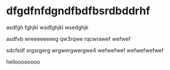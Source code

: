# dfgdfnfdgndfbdfbsrdbddrhf

asdfgh fghjkl wsdfghjkl wsedghjk

asdfvb wreeeeeeeeg qw3rqwe rqcwrawef wefwef

sdcfsdf srgsrgerg wrgwergwergwe4 wefwefwef wefwefwefwef

helloooooooo 
